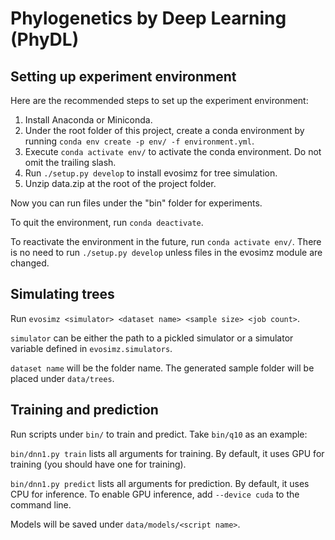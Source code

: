 # Phylogenetics by Deep Learning (PhyDL)

## Setting up experiment environment

Here are the recommended steps to set up the experiment environment:

1. Install Anaconda or Miniconda.
2. Under the root folder of this project, create a conda environment by
   running `conda env create -p env/ -f environment.yml`.
3. Execute `conda activate env/` to activate the conda environment. Do
   not omit the trailing slash.
4. Run `./setup.py develop` to install evosimz for tree simulation.
5. Unzip data.zip at the root of the project folder.

Now you can run files under the "bin" folder for experiments.

To quit the environment, run `conda deactivate`.

To reactivate the environment in the future, run `conda activate env/`.
There is no need to run `./setup.py develop` unless files in the evosimz
module are changed.

## Simulating trees

Run `evosimz <simulator> <dataset name> <sample size> <job count>`.

`simulator` can be either the path to a pickled simulator or a simulator
variable defined in `evosimz.simulators`.

`dataset name` will be the folder name. The generated sample folder will
be placed under `data/trees`.

## Training and prediction

Run scripts under `bin/` to train and predict. Take `bin/q10` as an
example:

`bin/dnn1.py train` lists all arguments for training. By default, it uses
GPU for training (you should have one for training).

`bin/dnn1.py predict` lists all arguments for prediction. By default, it
uses CPU for inference. To enable GPU inference, add `--device cuda` to
the command line.

Models will be saved under `data/models/<script name>`.
